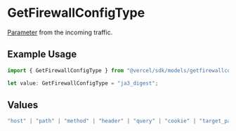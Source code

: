 # GetFirewallConfigType

[Parameter](https://vercel.com/docs/security/vercel-waf/rule-configuration#parameters) from the incoming traffic.

## Example Usage

```typescript
import { GetFirewallConfigType } from "@vercel/sdk/models/getfirewallconfigop.js";

let value: GetFirewallConfigType = "ja3_digest";
```

## Values

```typescript
"host" | "path" | "method" | "header" | "query" | "cookie" | "target_path" | "raw_path" | "ip_address" | "protocol" | "region" | "scheme" | "environment" | "user_agent" | "geo_continent" | "geo_country" | "geo_country_region" | "geo_city" | "geo_as_number" | "ja4_digest" | "ja3_digest" | "rate_limit_api_id"
```
